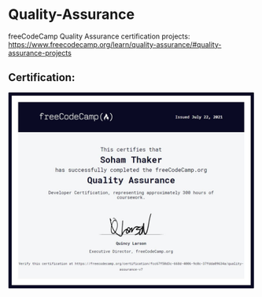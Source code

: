 # Quality-Assurance
freeCodeCamp Quality Assurance certification projects: https://www.freecodecamp.org/learn/quality-assurance/#quality-assurance-projects

## Certification:

<img src="qa-cert.jpg" width=500>
